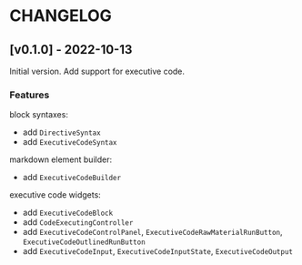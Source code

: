 # CHANGELOG

## [v0.1.0] - 2022-10-13

Initial version. Add support for executive code.

### Features

block syntaxes:
-  add `DirectiveSyntax`
- add `ExecutiveCodeSyntax`

markdown element builder:
- add `ExecutiveCodeBuilder` 

executive code widgets:
- add `ExecutiveCodeBlock`
- add `CodeExecutingController`
- add `ExecutiveCodeControlPanel`, `ExecutiveCodeRawMaterialRunButton`, `ExecutiveCodeOutlinedRunButton`
- add `ExecutiveCodeInput`, `ExecutiveCodeInputState`, `ExecutiveCodeOutput`
